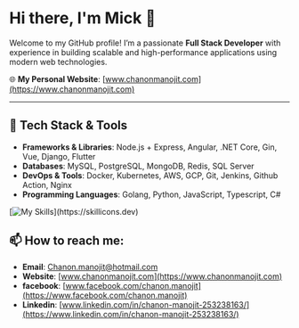 # Hi there, I'm Mick 👋

Welcome to my GitHub profile! I’m a passionate **Full Stack Developer** with experience in building scalable and high-performance applications using modern web technologies.

🌐 **My Personal Website**: [www.chanonmanojit.com](https://www.chanonmanojit.com)

---

## 🔧 Tech Stack & Tools

- **Frameworks & Libraries**: Node.js + Express, Angular, .NET Core, Gin, Vue, Django, Flutter
- **Databases**: MySQL, PostgreSQL, MongoDB, Redis, SQL Server
- **DevOps & Tools**: Docker, Kubernetes, AWS, GCP, Git, Jenkins, Github Action, Nginx
- **Programming Languages**: Golang, Python, JavaScript, Typescript, C#

[![My Skills](https://skillicons.dev/icons?i=ts,angular,aws,cs,cloudflare,flutter,dart,django,docker,dotnet,elasticsearch,express,figma,firebase,go,kubernetes,linux,MongoDB,nginx,nodejs,notion,postgres,postman,py,redis,)](https://skillicons.dev)

## 📫 How to reach me:

- **Email**: [Chanon.manojit@hotmail.com](mailto:Chanon.manojit@hotmail.com)
- **Website**: [www.chanonmanojit.com](https://www.chanonmanojit.com)
- **facebook**: [www.facebook.com/chanon.manojit](https://www.facebook.com/chanon.manojit)
- **Linkedin**: [www.linkedin.com/in/chanon-manojit-253238163/](https://www.linkedin.com/in/chanon-manojit-253238163/)

